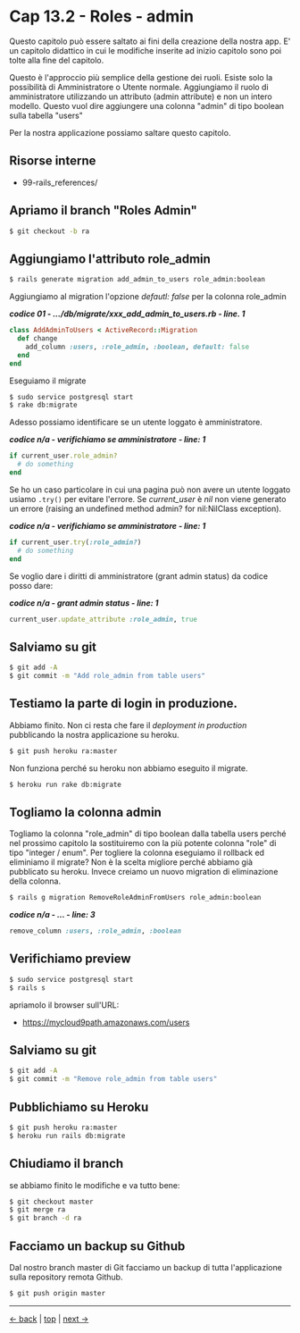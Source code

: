 # <a name="top"></a> Cap 13.2 - Roles - admin

Questo capitolo può essere saltato ai fini della creazione della nostra app. 
E' un capitolo didattico in cui le modifiche inserite ad inizio capitolo sono poi tolte alla fine del capitolo.

Questo è l'approccio più semplice della gestione dei ruoli. Esiste solo la possibilità di Amministratore o Utente normale. 
Aggiungiamo il ruolo di amministratore utilizzando un attributo (admin attribute) e non un intero modello.
Questo vuol dire aggiungere una colonna "admin" di tipo boolean sulla tabella "users"

Per la nostra applicazione possiamo saltare questo capitolo.



## Risorse interne

- 99-rails_references/



## Apriamo il branch "Roles Admin"

```bash
$ git checkout -b ra
```



## Aggiungiamo l'attributo role_admin

```bash
$ rails generate migration add_admin_to_users role_admin:boolean
```

Aggiungiamo al migration l'opzione *defautl: false* per la colonna role_admin

***codice 01 - .../db/migrate/xxx_add_admin_to_users.rb - line. 1***

```ruby
class AddAdminToUsers < ActiveRecord::Migration
  def change
    add_column :users, :role_admin, :boolean, default: false
  end
end
```

Eseguiamo il migrate

```bash
$ sudo service postgresql start
$ rake db:migrate
```

Adesso possiamo identificare se un utente loggato è amministratore.

***codice n/a - verifichiamo se amministratore - line: 1***

```ruby
if current_user.role_admin?
  # do something
end
```


Se ho un caso particolare in cui una pagina può non avere un utente loggato usiamo `.try()` per evitare l'errore.
Se *current_user* è *nil* non viene generato un errore (raising an undefined method admin? for nil:NilClass exception).

***codice n/a - verifichiamo se amministratore - line: 1***

```ruby
if current_user.try(:role_admin?)
  # do something
end
```

Se voglio dare i diritti di amministratore (grant admin status) da codice posso dare:

***codice n/a - grant admin status - line: 1***

```ruby
current_user.update_attribute :role_admin, true
```



## Salviamo su git

```bash
$ git add -A
$ git commit -m "Add role_admin from table users"
```




## Testiamo la parte di login in produzione.

Abbiamo finito. Non ci resta che fare il *deployment in production* pubblicando la nostra applicazione su heroku.

```bash
$ git push heroku ra:master
```

Non funziona perché su heroku non abbiamo eseguito il migrate.

```bash
$ heroku run rake db:migrate
```



## Togliamo la colonna admin

Togliamo la colonna "role_admin" di tipo boolean dalla tabella users perché nel prossimo capitolo la sostituiremo con la più potente colonna "role" di tipo "integer / enum".
Per togliere la colonna eseguiamo il rollback ed eliminiamo il migrate?
Non è la scelta migliore perché abbiamo già pubblicato su heroku. Invece creiamo un nuovo migration di eliminazione della colonna.


```bash
$ rails g migration RemoveRoleAdminFromUsers role_admin:boolean
```

***codice n/a - ... - line: 3***

```ruby
remove_column :users, :role_admin, :boolean
```



## Verifichiamo preview

```bash
$ sudo service postgresql start
$ rails s
```

apriamolo il browser sull'URL:

* https://mycloud9path.amazonaws.com/users



## Salviamo su git

```bash
$ git add -A
$ git commit -m "Remove role_admin from table users"
```



## Pubblichiamo su Heroku

```bash
$ git push heroku ra:master
$ heroku run rails db:migrate
```



## Chiudiamo il branch

se abbiamo finito le modifiche e va tutto bene:

```bash
$ git checkout master
$ git merge ra
$ git branch -d ra
```



## Facciamo un backup su Github

Dal nostro branch master di Git facciamo un backup di tutta l'applicazione sulla repository remota Github.

```bash
$ git push origin master
```



---

[<- back](https://github.com/flaviobordonidev/leanpubabrandnewcms/blob/master/01-base/09-manage_users/03-browser_tab_title_users-it.md)
 | [top](#top) |
[next ->](https://github.com/flaviobordonidev/leanpubabrandnewcms/blob/master/01-base/10-users_i18n/02-users_form_i18n-it.md)
